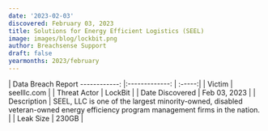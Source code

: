 ```yaml
---
date: '2023-02-03'
discovered: February 03, 2023
title: Solutions for Energy Efficient Logistics (SEEL)
image: images/blog/lockbit.png
author: Breachsense Support
draft: false
yearmonths: 2023/february
---
```



| Data Breach Report
------------:     |:-------------:    | :-----:|
| Victim      | seelllc.com      | 
| Threat Actor      | LockBit      | 
| Date Discovered      | Feb 03, 2023      | 
| Description      | SEEL, LLC is one of the largest minority-owned, disabled veteran-owned energy efficiency program management firms in the nation.      | 
| Leak Size      | 230GB      | 

